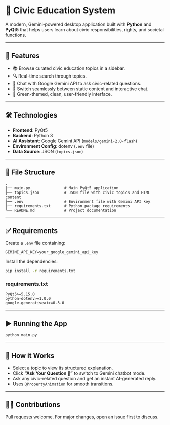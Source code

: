 
# 📘 Civic Education System

A modern, Gemini-powered desktop application built with **Python** and **PyQt5** that helps users learn about civic responsibilities, rights, and societal functions.

---

## 🚀 Features

- 📚 Browse curated civic education topics in a sidebar.
- 🔍 Real-time search through topics.
- 🤖 Chat with Google Gemini API to ask civic-related questions.
- 🧠 Switch seamlessly between static content and interactive chat.
- 🎨 Green-themed, clean, user-friendly interface.

---

## 🛠️ Technologies

- **Frontend**: PyQt5
- **Backend**: Python 3
- **AI Assistant**: Google Gemini API (`models/gemini-2.0-flash`)
- **Environment Config**: dotenv (`.env` file)
- **Data Source**: JSON (`topics.json`)

---

## 📂 File Structure

```
.
├── main.py               # Main PyQt5 application
├── topics.json           # JSON file with civic topics and HTML content
├── .env                  # Environment file with Gemini API key
├── requirements.txt      # Python package requirements
└── README.md             # Project documentation
```

---

## ✅ Requirements

Create a `.env` file containing:

```
GEMINI_API_KEY=your_google_gemini_api_key
```

Install the dependencies:

```bash
pip install -r requirements.txt
```

### requirements.txt

```
PyQt5>=5.15.0
python-dotenv>=1.0.0
google-generativeai>=0.3.0
```

---

## ▶️ Running the App

```bash
python main.py
```

---

## 🧠 How it Works

- Select a topic to view its structured explanation.
- Click **“Ask Your Question 🧠”** to switch to Gemini chatbot mode.
- Ask any civic-related question and get an instant AI-generated reply.
- Uses `QPropertyAnimation` for smooth transitions.

---


## 🙋‍♀️ Contributions

Pull requests welcome. For major changes, open an issue first to discuss.

